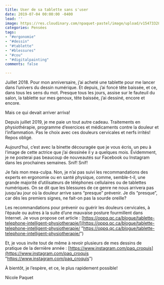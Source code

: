 ```yaml
---
title: User de sa tablette sans s'user
date: 2019-07-04 00:00:00 -0400
lead: ''
image: https://res.cloudinary.com/npaquet-pastel/image/upload/v1547332815/Johanne%20Qoodward%2C%202-19.jpg
categories: Pensées
tags:
- "#ergonomie"
- "#dessin"
- "#tablette"
- "#blessures"
- "#cou"
- "#digitalpainting"
comments: false

---
```

Juillet 2018. Pour mon anniversaire, j’ai acheté une tablette pour me lancer dans l’univers du dessin numérique. Et depuis, j’ai foncé tête baissée, et ce, dans tous les sens du mot. Presque tous les jours, assise sur le fauteuil du salon, la tablette sur mes genoux, tête baissée, j’ai dessiné, encore et encore.

Mais ce qui devait arriver arriva!

Depuis juillet 2019, je me paie un tout autre cadeau. Traitements en physiothérapie, programme d’exercices et médicaments contre la douleur et l’inflammation. Pas le choix avec ces douleurs cervicales et nerfs irrités! Repos obligé.

Aujourd’hui, c’est avec la binette découragée que je vous écris, un peu à l’image de cette actrice que j’ai dessinée il y a quelques mois. Évidemment, je ne posterai pas beaucoup de nouveautés sur Facebook ou Instagram dans les prochaines semaines. Snif! Snif!

Je fais mon mea-culpa. Non, je n’ai pas suivi les recommandations des experts en ergonomie ou en santé physique, comme, semble-t-il, une grande majorité d’utilisateurs de téléphones cellulaires ou de tablettes numériques. On se dit que les blessures de ce genre ne nous arrivera pas jusqu’au jour où la douleur arrive sans “presque” prévenir. Je dis “presque”, car dès les premiers signes, ne fait-on pas la sourde oreille?

Les recommandations pour prévenir ou guérir les douleurs cervicales, à l’épaule ou autres à la suite d’une mauvaise posture fourmillent dans Internet. Je vous propose cet article : [https://oppq.qc.ca/blogue/tablette-telephone-intelligent-physiotherapie/](https://oppq.qc.ca/blogue/tablette-telephone-intelligent-physiotherapie/ "https://oppq.qc.ca/blogue/tablette-telephone-intelligent-physiotherapie/")

Et, je vous invite tout de même à revoir plusieurs de mes dessins de pratique de la dernière année : [https://www.instagram.com/paq_croquis](https://www.instagram.com/paq_croquis "https://www.instagram.com/paq_croquis")

À bientôt, je l’espère, et ce, le plus rapidement possible!

Nicole Paquet